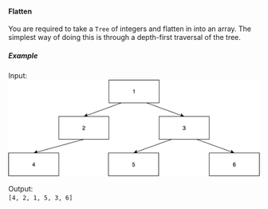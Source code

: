 #### Flatten

You are required to take a `Tree` of integers and flatten in into an array.
The simplest way of doing this is through a depth-first traversal of the tree.  

##### Example

Input:  
![](tree.png)

Output:  
`[4, 2, 1, 5, 3, 6]`